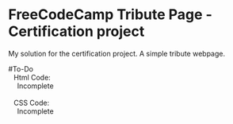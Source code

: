 # FreeCodeCamp Tribute Page - Certification project
My solution for the certification project. A simple tribute webpage.

#To-Do
  <br> &ensp; Html Code:
    <br> &emsp; Incomplete
  <br><br> &ensp; CSS Code:
    <br> &emsp; Incomplete
    
